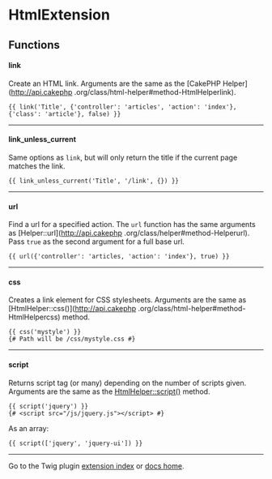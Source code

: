 HtmlExtension
=============================================

## Functions

#### link

Create an HTML link. Arguments are the same as the [CakePHP Helper](http://api.cakephp
.org/class/html-helper#method-HtmlHelperlink).

```jinja
{{ link('Title', {'controller': 'articles', 'action': 'index'}, {'class': 'article'}, false) }}
```

--------------------------------------------------

#### link_unless_current

Same options as `link`, but will only return the title if the current page matches the link.

```jinja
{{ link_unless_current('Title', '/link', {}) }}
```

--------------------------------------------------

#### url

Find a url for a specified action. The `url` function has the same arguments as [Helper::url](http://api.cakephp
.org/class/helper#method-Helperurl). Pass `true` as the second argument for a full base url.

```jinja
{{ url({'controller': 'articles, 'action': 'index'}, true) }}
```

--------------------------------------------------

#### css

Creates a link element for CSS stylesheets. Arguments are the same as [HtmlHelper::css()](http://api.cakephp
.org/class/html-helper#method-HtmlHelpercss) method.

```jinja
{{ css('mystyle') }}
{# Path will be /css/mystyle.css #}
```

--------------------------------------------------

#### script

Returns script tag (or many) depending on the number of scripts given. Arguments are the same as the
[HtmlHelper::script()](http://api.cakephp.org/class/html-helper#method-HtmlHelperscript) method.

```jinja
{{ script('jquery') }}
{# <script src="/js/jquery.js"></script> #}
```

As an array:
```jinja
{{ script(['jquery', 'jquery-ui']) }}
```

--------------------------------------------------

Go to the Twig plugin [extension index](index.md) or [docs home](../index.md).